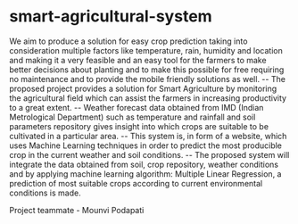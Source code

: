# smart-agricultural-system
We aim to produce a solution for easy crop prediction taking into consideration multiple factors like temperature, rain, humidity and location and making it a very feasible and an easy tool for the farmers to make better decisions about planting and to make this possible for free requiring no maintenance and to provide the mobile friendly solutions as well.
-- The proposed project provides a solution for Smart Agriculture by monitoring the agricultural field which can assist the farmers in increasing productivity to a great extent. 
-- Weather forecast data obtained from IMD (Indian Metrological Department) such as temperature and rainfall and soil parameters repository gives insight into which crops are suitable to be cultivated in a particular area.
-- This system is, in form of a website, which uses Machine Learning techniques in order to predict the most producible crop in the current weather and soil conditions. 
-- The proposed system will integrate the data obtained from soil, crop repository, weather conditions and by applying machine learning algorithm: Multiple Linear Regression, a prediction of most suitable crops according to current environmental conditions is made.

Project teammate - Mounvi Podapati
